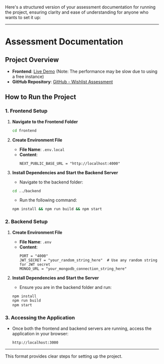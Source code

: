 Here's a structured version of your assessment documentation for running the project, ensuring clarity and ease of understanding for anyone who wants to set it up:

---

# Assessment Documentation

## Project Overview

- **Frontend**: [Live Demo](https://wishlist-assessment.vercel.app/) (Note: The performance may be slow due to using a free instance)
- **GitHub Repository**: [GitHub - Wishlist Assessment](https://github.com/prateeeksagar/wishlist-assessment)

## How to Run the Project

### 1. Frontend Setup

1. **Navigate to the Frontend Folder**
   ```bash
   cd frontend
   ```

2. **Create Environment File**
   - **File Name**: `.env.local`
   - **Content**:
     ```plaintext
     NEXT_PUBLIC_BASE_URL = "http://localhost:4000"
     ```

3. **Install Dependencies and Start the Backend Server**
   - Navigate to the backend folder:
   ```bash
   cd ../backend
   ```
   - Run the following command:
   ```bash
   npm install && npm run build && npm start
   ```

### 2. Backend Setup

1. **Create Environment File**
   - **File Name**: `.env`
   - **Content**:
     ```plaintext
     PORT = "4000"
     JWT_SECRET = "your_random_string_here"  # Use any random string for JWT secret
     MONGO_URL = "your_mongodb_connection_string_here"
     ```

2. **Install Dependencies and Start the Server**
   - Ensure you are in the backend folder and run:
   ```bash
   npm install
   npm run build
   npm start
   ```

### 3. Accessing the Application
- Once both the frontend and backend servers are running, access the application in your browser:
  ```
  http://localhost:3000
  ```

---

This format provides clear steps for setting up the project.
